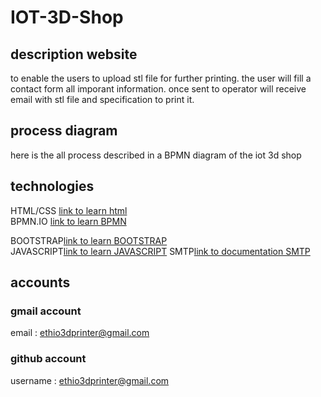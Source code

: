 # IOT-3D-Shop

## description website
to enable the users to upload stl file for further printing.
the user will fill a contact form all imporant information. once sent to operator will receive email with stl file and specification to print it.
## process diagram
here is the all process described in a BPMN diagram of the iot 3d shop 
## technologies
HTML/CSS [link to learn html](https://www.tutorialspoint.com/html/index.htm)  
BPMN.IO [link to learn BPMN](https://www.bpmn.org)

BOOTSTRAP[link to learn BOOTSTRAP](https://www.w3schools.com/bootstrap)<br/>
JAVASCRIPT[link to learn JAVASCRIPT](https://www.w3schools.com/js/DEFAULT.asp)
SMTP[link to  documentation SMTP](https://smtpjs.com/)
## accounts

### gmail account
email : ethio3dprinter@gmail.com
 
### github account
username : ethio3dprinter@gmail.com
